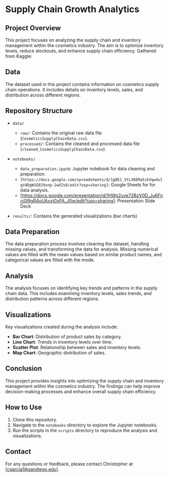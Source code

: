 # Supply Chain Growth Analytics

## Project Overview
This project focuses on analyzing the supply chain and inventory management within the cosmetics industry. The aim is to optimize inventory levels, reduce stockouts, and enhance supply chain efficiency. Gathered from Kaggle: <Add Link>

## Data
The dataset used in this project contains information on cosmetics supply chain operations. It includes details on inventory levels, sales, and distribution across different regions.

## Repository Structure

- `data/`
  - `raw/`: Contains the original raw data file (`CosmeticsSupplyChainData.csv`). 
  - `processed/`: Contains the cleaned and processed data file (`cleaned_CosmeticsSupplyChainData.csv`).

- `notebooks/`
  - `data_preparation.ipynb`: Jupyter notebook for data cleaning and preparation. <DONE ON PYTHON>
  - `[https://docs.google.com/spreadsheets/d/1g0E1_VtL36EMa5ikVqw4ulgV4DgW1E829xnp-2wXZs8/edit?usp=sharing]`: Google Sheets for for data analysis.
  - [https://docs.google.com/presentation/d/1HWs2uye72BzV0D_Ju6Firci0l9gR4oUAxxt0xFA_J0w/edit?usp=sharing]: Presentation Slide Deck 

- `results/`: Contains the generated visualizations (bar charts)
  

## Data Preparation
The data preparation process involves cleaning the dataset, handling missing values, and transforming the data for analysis. Missing numerical values are filled with the mean values based on similar product names, and categorical values are filled with the mode.

## Analysis
The analysis focuses on identifying key trends and patterns in the supply chain data. This includes examining inventory levels, sales trends, and distribution patterns across different regions.

## Visualizations
Key visualizations created during the analysis include:
- **Bar Chart**: Distribution of product sales by category.
- **Line Chart**: Trends in inventory levels over time.
- **Scatter Plot**: Relationship between sales and inventory levels.
- **Map Chart**: Geographic distribution of sales.

## Conclusion
This project provides insights into optimizing the supply chain and inventory management within the cosmetics industry. The findings can help improve decision-making processes and enhance overall supply chain efficiency.

## How to Use
1. Clone this repository.
2. Navigate to the `notebooks` directory to explore the Jupyter notebooks.
3. Run the scripts in the `scripts` directory to reproduce the analysis and visualizations. <CHANGE THIS PART>

## Contact
For any questions or feedback, please contact Christopher at [cgarcia1@sandiego.edu].
